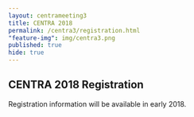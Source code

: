 ```yaml
---
layout: centrameeting3
title: CENTRA 2018
permalink: /centra3/registration.html
"feature-img": img/centra3.png
published: true
hide: true
---
```



## CENTRA 2018 Registration

Registration information will be available in early 2018.
